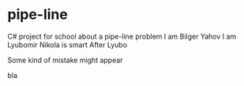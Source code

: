 # pipe-line
C# project for school about a pipe-line problem 
I am Bilger Yahov
I am Lyubomir
Nikola is smart
After Lyubo

Some kind of mistake might appear

bla

